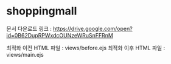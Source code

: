 # shoppingmall

문서 다운로드 링크 : https://drive.google.com/open?id=0B62DupRPWxdcOUNzeWRuSnFFRnM

최적화 이전 HTML 파일 : views/before.ejs
최적화 이후 HTML 파일 : views/main.ejs
